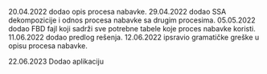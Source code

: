 20.04.2022 dodao opis procesa nabavke.
29.04.2022 dodao SSA dekompozicije i odnos procesa nabavke sa drugim procesima.
05.05.2022 dodao FBD fajl koji sadrži sve potrebne tabele koje proces nabavke koristi.
11.06.2022 dodao predlog rešenja.
12.06.2022 ipsravio gramatičke greške u opisu procesa nabavke.

22.06.2023 Dodao aplikaciju
